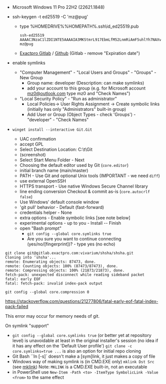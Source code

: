 * Microsoft Windows 11 Pro 22H2 (22621.1848)
* ssh-keygen -t ed25519 -C 'mz@pug'
  * type %HOMEDRIVE%%HOMEPATH%\.ssh\id_ed25519.pub
    ```
    ssh-ed25519 AAAAC3NzaC1lZDI1NTE5AAAAIA3MKStmrL917EbmLfM52LnmRiAmF5uhlYh7NAXvjRId mz@pug
    ```
  * [Exactpro Gitlab](https://gitlab.exactpro.com/-/profile/keys) / [Github](https://github.com/settings/keys)
    (Gitlab - remove "Expiration date")

* enable symlinks
  * "Computer Management" - "Local Users and Groups" - "Groups" - New Group
    * Group name: developer (Description: can make symlinks)
    * add your account to this group (e.g. for Microsoft account mz0@outlook.com type mz0 and "Check Names")
  * "Local Security Policy" - "Run as administrator"
    * Local Policies-> User Rights Assignment -> Create symbolic links (initially has only "Administrators" built-in group)
    * Add User or Group (Object Types - check 'Groups') - "developer" - "Check Names"

* `winget install --interactive Git.Git`
  * UAC confirmation
  * accept GPL
  * Select Destination Location: C:\t\Git
  * (screenshot)
  * Select Start Menu Folder - Next
  * Choosing the default editor used by Git (`core.editor`)
  * initial branch name (main/master)
  * PATH - Use Git and optional Unix tools (IMPORTANT - we need `diff`)
  * use external OpenSSH
  * HTTPS transport - Use native Windows Secure Channel library
  * line ending conversion Checkout & commit as-is (`core.autocrlf false`)
  * Use Windows' default console window
  * 'git pull' behavior - Default (fast-forward)
  * credentials helper - None
  * extra options - Enable symbolic links [see note below]
  * experimental options - up to you - Install -- Finish
  * open "Bash prompt"
    * `git config --global core.symlinks true`
    * Are you sure you want to continue connecting (yes/no/[fingerprint])? - type yes (no echo)
```
git clone git@gitlab.exactpro.com:vivarium/shsha/shsha.git
Cloning into 'shsha'...
remote: Enumerating objects: 87473, done.
remote: Counting objects: 100% (87473/87473), done.
remote: Compressing objects: 100% (21873/21873), done.
fetch-pack: unexpected disconnect while reading sideband packet
fatal: early EOF
fatal: fetch-pack: invalid index-pack output

git config --global core.compression 0
```
https://stackoverflow.com/questions/21277806/fatal-early-eof-fatal-index-pack-failed

This error may occur for memory needs of git.

On symlink "support"

* `git config --global core.symlinks true` (or better yet at repository level) is unavoidable at least in the original installer's
  session (no idea if it has any effect on the 'Default User profile')
  `git clone -c core.symlinks=true ...` is also an option for initial repo cloning
* Git Bash ``ln [-s]` doesn't make a [sym]link, it just makes a copy of file
* Windows way of making symlink is (in CMD.EXE only) `mklink Dst Src` (see [mklink](https://ss64.com/nt/mklink.html))
  Note: `MKLINK` is a CMD.EXE built-in, not an executable
* in PowerShell use `New-Item -Path <to> -ItemType SymbolicLink -Value <from>` to the same effect
